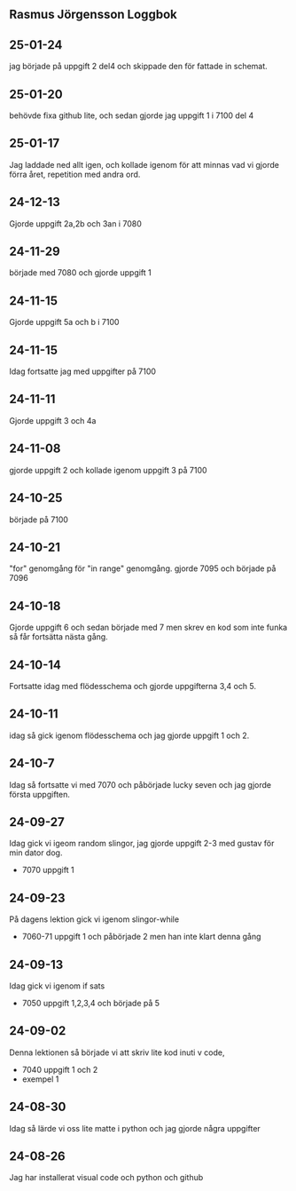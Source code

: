Rasmus Jörgensson Loggbok
---------------------------
25-01-24
--------
jag började på uppgift 2 del4 och skippade den för fattade in schemat.

25-01-20
--------
behövde fixa github lite, och sedan gjorde jag uppgift 1 i 7100 del 4

25-01-17
--------
Jag laddade ned allt igen, och kollade igenom för att minnas vad vi gjorde förra året, repetition med andra ord.

24-12-13
--------
Gjorde uppgift 2a,2b och 3an i 7080

24-11-29
--------
började med 7080 och gjorde uppgift 1

24-11-15
--------
Gjorde uppgift 5a och b i 7100  

24-11-15
--------
Idag fortsatte jag med uppgifter på 7100

24-11-11
--------
Gjorde uppgift 3 och 4a

24-11-08
--------
gjorde uppgift 2 och kollade igenom uppgift 3 på 7100

24-10-25
--------
började på 7100

24-10-21
--------
"for" genomgång för "in range" genomgång. gjorde 7095 och började på 7096 

24-10-18
--------
Gjorde uppgift 6 och sedan började med 7 men skrev en kod som inte funka så får fortsätta nästa gång.

24-10-14
--------
Fortsatte idag med flödesschema och gjorde uppgifterna 3,4 och 5.

24-10-11
--------
idag så gick igenom flödesschema och jag gjorde uppgift 1 och 2.

24-10-7
-------
Idag så fortsatte vi med 7070 och påbörjade lucky seven och jag gjorde första uppgiften.

24-09-27
--------
Idag gick vi igeom random slingor, jag gjorde uppgift 2-3 med gustav för min dator dog.

* 7070 uppgift 1

24-09-23
--------
På dagens lektion gick vi igenom slingor-while

* 7060-71 uppgift 1 och påbörjade 2 men han inte klart denna gång

24-09-13
--------
Idag gick vi igenom if sats

* 7050 uppgift 1,2,3,4 och började på 5


24-09-02
--------
Denna lektionen så började vi att skriv lite kod inuti v code,

* 7040 uppgift 1 och 2
* exempel 1

24-08-30
----------
Idag så lärde vi oss lite matte i python och jag gjorde några uppgifter

24-08-26
-------------
Jag har installerat visual code och python och github